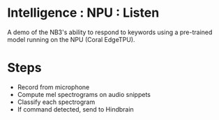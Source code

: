# Intelligence : NPU : Listen
A demo of the NB3's ability to respond to keywords using a pre-trained model running on the NPU (Coral EdgeTPU).

# Steps
- Record from microphone
- Compute mel spectrograms on audio snippets
- Classify each spectrogram
- If command detected, send to Hindbrain